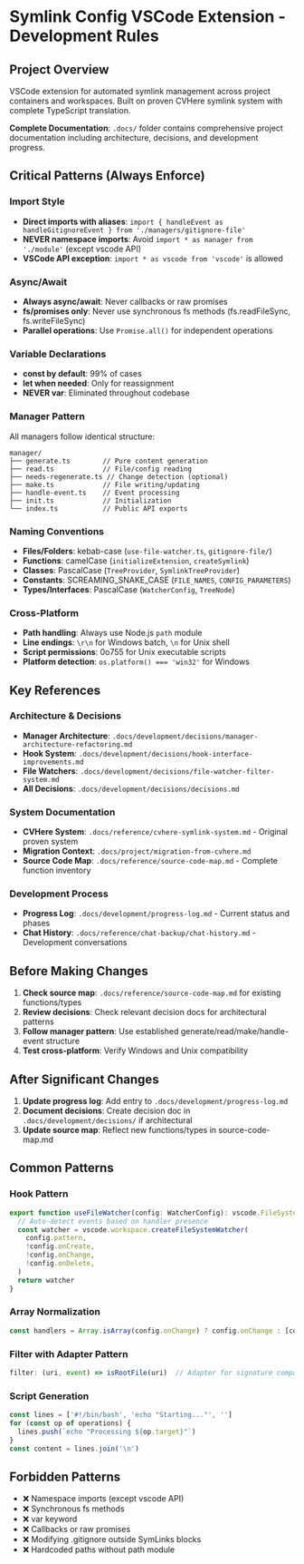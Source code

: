 # Symlink Config VSCode Extension - Development Rules

## Project Overview

VSCode extension for automated symlink management across project containers and workspaces. Built on proven CVHere symlink system with complete TypeScript translation.

**Complete Documentation**: `.docs/` folder contains comprehensive project documentation including architecture, decisions, and development progress.

## Critical Patterns (Always Enforce)

### Import Style
- **Direct imports with aliases**: `import { handleEvent as handleGitignoreEvent } from './managers/gitignore-file'`
- **NEVER namespace imports**: Avoid `import * as manager from './module'` (except vscode API)
- **VSCode API exception**: `import * as vscode from 'vscode'` is allowed

### Async/Await
- **Always async/await**: Never callbacks or raw promises
- **fs/promises only**: Never use synchronous fs methods (fs.readFileSync, fs.writeFileSync)
- **Parallel operations**: Use `Promise.all()` for independent operations

### Variable Declarations
- **const by default**: 99% of cases
- **let when needed**: Only for reassignment
- **NEVER var**: Eliminated throughout codebase

### Manager Pattern
All managers follow identical structure:
```
manager/
├── generate.ts        // Pure content generation
├── read.ts            // File/config reading
├── needs-regenerate.ts // Change detection (optional)
├── make.ts            // File writing/updating
├── handle-event.ts    // Event processing
├── init.ts            // Initialization
└── index.ts           // Public API exports
```

### Naming Conventions
- **Files/Folders**: kebab-case (`use-file-watcher.ts`, `gitignore-file/`)
- **Functions**: camelCase (`initializeExtension`, `createSymlink`)
- **Classes**: PascalCase (`TreeProvider`, `SymlinkTreeProvider`)
- **Constants**: SCREAMING_SNAKE_CASE (`FILE_NAMES`, `CONFIG_PARAMETERS`)
- **Types/Interfaces**: PascalCase (`WatcherConfig`, `TreeNode`)

### Cross-Platform
- **Path handling**: Always use Node.js `path` module
- **Line endings**: `\r\n` for Windows batch, `\n` for Unix shell
- **Script permissions**: 0o755 for Unix executable scripts
- **Platform detection**: `os.platform() === 'win32'` for Windows

## Key References

### Architecture & Decisions
- **Manager Architecture**: `.docs/development/decisions/manager-architecture-refactoring.md`
- **Hook System**: `.docs/development/decisions/hook-interface-improvements.md`
- **File Watchers**: `.docs/development/decisions/file-watcher-filter-system.md`
- **All Decisions**: `.docs/development/decisions/decisions.md`

### System Documentation
- **CVHere System**: `.docs/reference/cvhere-symlink-system.md` - Original proven system
- **Migration Context**: `.docs/project/migration-from-cvhere.md`
- **Source Code Map**: `.docs/reference/source-code-map.md` - Complete function inventory

### Development Process
- **Progress Log**: `.docs/development/progress-log.md` - Current status and phases
- **Chat History**: `.docs/reference/chat-backup/chat-history.md` - Development conversations

## Before Making Changes

1. **Check source map**: `.docs/reference/source-code-map.md` for existing functions/types
2. **Review decisions**: Check relevant decision docs for architectural patterns
3. **Follow manager pattern**: Use established generate/read/make/handle-event structure
4. **Test cross-platform**: Verify Windows and Unix compatibility

## After Significant Changes

1. **Update progress log**: Add entry to `.docs/development/progress-log.md`
2. **Document decisions**: Create decision doc in `.docs/development/decisions/` if architectural
3. **Update source map**: Reflect new functions/types in source-code-map.md

## Common Patterns

### Hook Pattern
```typescript
export function useFileWatcher(config: WatcherConfig): vscode.FileSystemWatcher {
  // Auto-detect events based on handler presence
  const watcher = vscode.workspace.createFileSystemWatcher(
    config.pattern,
    !config.onCreate,
    !config.onChange,
    !config.onDelete,
  )
  return watcher
}
```

### Array Normalization
```typescript
const handlers = Array.isArray(config.onChange) ? config.onChange : [config.onChange]
```

### Filter with Adapter Pattern
```typescript
filter: (uri, event) => isRootFile(uri)  // Adapter for signature compatibility
```

### Script Generation
```typescript
const lines = ['#!/bin/bash', 'echo "Starting..."', '']
for (const op of operations) {
  lines.push(`echo "Processing ${op.target}"`)
}
const content = lines.join('\n')
```

## Forbidden Patterns

- ❌ Namespace imports (except vscode API)
- ❌ Synchronous fs methods
- ❌ var keyword
- ❌ Callbacks or raw promises
- ❌ Modifying .gitignore outside SymLinks blocks
- ❌ Hardcoded paths without path module
